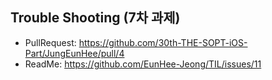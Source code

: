## Trouble Shooting (7차 과제)

- PullRequest: https://github.com/30th-THE-SOPT-iOS-Part/JungEunHee/pull/4
- ReadMe: https://github.com/EunHee-Jeong/TIL/issues/11
